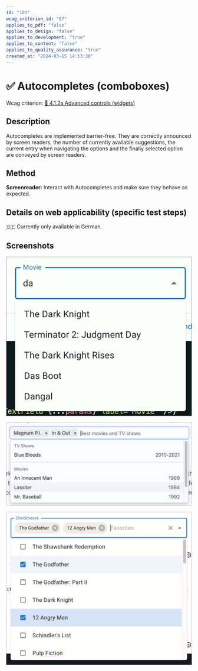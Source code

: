 ```yaml
---
id: "101"
wcag_criterion_id: "87"
applies_to_pdf: "false"
applies_to_design: "false"
applies_to_development: "true"
applies_to_content: "false"
applies_to_quality_assurance: "true"
created_at: "2024-03-15 14:13:38"
---
```


# ✅ Autocompletes (comboboxes)

Wcag criterion: [📜 4.1.2a Advanced controls (widgets)](..)

## Description

Autocompletes are implemented barrier-free. They are correctly announced by screen readers, the number of currently available suggestions, the current entry when navigating the options and the finally selected option are conveyed by screen readers.

## Method

**Screenreader:** Interact with Autocompletes and make sure they behave as expected.

## Details on web applicability (specific test steps)

🇩🇪 Currently only available in German.

## Screenshots

![Material UI Autocomplete](images/typisches-autocomplete.png)

![Autocomplete mit Pills](images/autocomplete-mit-pills.png)

![Multi-Select mit Pills](images/multi-select-mit-pills.png)
